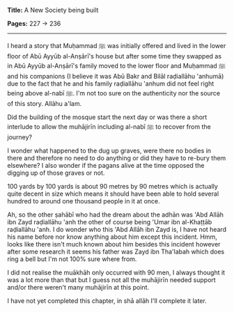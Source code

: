 **Title:** A New Society being built

**Pages:** 227 -> 236

---

I heard a story that Muḥammad ﷺ was initially offered and lived in the lower floor of Abū Ayyūb al-Anṣārī's house but after some time they swapped as in Abū Ayyūb al-Anṣārī's family moved to the lower floor and Muḥammad ﷺ and his companions (I believe it was Abū Bakr and Bilāl raḍiallāhu 'anhumā) due to the fact that he and his family raḍiallāhu 'anhum did not feel right being above al-nabī ﷺ. I'm not too sure on the authenticity nor the source of this story. Allāhu a'lam.

Did the building of the mosque start the next day or was there a short interlude to allow the muhājirīn including al-nabī ﷺ to recover from the journey?

I wonder what happened to the dug up graves, were there no bodies in there and therefore no need to do anything or did they have to re-bury them elsewhere? I also wonder if the pagans alive at the time opposed the digging up of those graves or not.

100 yards by 100 yards is about 90 metres by 90 metres which is actually quite decent in size which means it should have been able to hold several hundred to around one thousand people in it at once.

Ah, so the other ṣahābī who had the dream about the adhān was 'Abd Allāh ibn Zayd raḍiallāhu 'anh the other of course being 'Umar ibn al-Khaṭṭāb raḍiallāhu 'anh. I do wonder who this 'Abd Allāh ibn Zayd is, I have not heard his name before nor know anything about him except this incident. Hmm, looks like there isn't much known about him besides this incident however after some research it seems his father was Zayd ibn Tha'labah which does ring a bell but I'm not 100% sure where from.

I did not realise the muākhāh only occurred with 90 men, I always thought it was a lot more than that but I guess not all the muhājirīn needed support and/or there weren't many muhājirīn at this point.

I have not yet completed this chapter, in shā allāh I'll complete it later.
